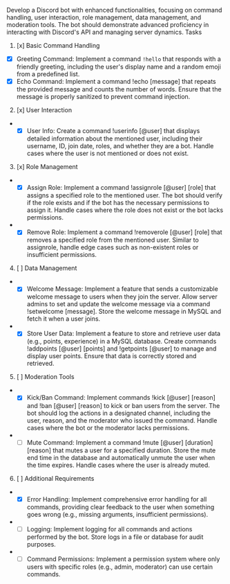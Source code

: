 <!-- TODO is based on rubric -->

Develop a Discord bot with enhanced functionalities, focusing on command handling, user
interaction, role management, data management, and moderation tools. The bot should
demonstrate advanced proficiency in interacting with Discord's API and managing server
dynamics.
Tasks

1. [x] Basic Command Handling

- [x] Greeting Command: Implement a command `!hello` that responds with a
      friendly greeting, including the user's display name and a random emoji from a
      predefined list.
- [x] Echo Command: Implement a command !echo [message] that repeats the
      provided message and counts the number of words. Ensure that the message is
      properly sanitized to prevent command injection.

2. [x] User Interaction

- - [x] User Info: Create a command !userinfo [@user] that displays detailed
        information about the mentioned user, including their username, ID, join date,
        roles, and whether they are a bot. Handle cases where the user is not mentioned
        or does not exist.

3. [x] Role Management

- - [x] Assign Role: Implement a command !assignrole [@user] [role] that
        assigns a specified role to the mentioned user. The bot should verify if the role
        exists and if the bot has the necessary permissions to assign it. Handle cases
        where the role does not exist or the bot lacks permissions.
- - [x] Remove Role: Implement a command !removerole [@user] [role] that
        removes a specified role from the mentioned user. Similar to assignrole,
        handle edge cases such as non-existent roles or insufficient permissions.

4. [ ] Data Management

- - [x] Welcome Message: Implement a feature that sends a customizable welcome
        message to users when they join the server. Allow server admins to set and
        update the welcome message via a command !setwelcome [message].
        Store the welcome message in MySQL and fetch it when a user joins.

- - [x] Store User Data: Implement a feature to store and retrieve user data (e.g.,
        points, experience) in a MySQL database. Create commands !addpoints
        [@user] [points] and !getpoints [@user] to manage and display user
        points. Ensure that data is correctly stored and retrieved.

5. [ ] Moderation Tools

- - [x] Kick/Ban Command: Implement commands !kick [@user] [reason] and
        !ban [@user] [reason] to kick or ban users from the server. The bot should
        log the actions in a designated channel, including the user, reason, and the
        moderator who issued the command. Handle cases where the bot or the
        moderator lacks permissions.
- - [ ] Mute Command: Implement a command !mute [@user] [duration]
        [reason] that mutes a user for a specified duration. Store the mute end time in
        the database and automatically unmute the user when the time expires. Handle
        cases where the user is already muted.

6. [ ] Additional Requirements

- - [x] Error Handling: Implement comprehensive error handling for all commands, providing
        clear feedback to the user when something goes wrong (e.g., missing arguments,
        insufficient permissions).
- - [ ] Logging: Implement logging for all commands and actions performed by the bot. Store
        logs in a file or database for audit purposes.
- - [ ] Command Permissions: Implement a permission system where only users with specific
        roles (e.g., admin, moderator) can use certain commands.
